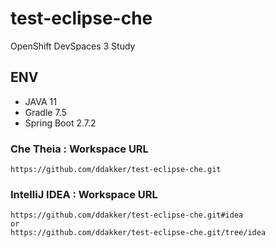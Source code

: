# test-eclipse-che

OpenShift DevSpaces 3 Study

## ENV
  * JAVA 11
  * Gradle 7.5
  * Spring Boot 2.7.2

### Che Theia : Workspace URL
```https://github.com/ddakker/test-eclipse-che.git```

### IntelliJ IDEA : Workspace URL
```
https://github.com/ddakker/test-eclipse-che.git#idea
or
https://github.com/ddakker/test-eclipse-che.git/tree/idea
```